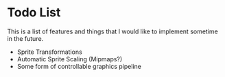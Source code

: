 Todo List
=========

This is a list of features and things that I would like to implement sometime in the future.

- Sprite Transformations
- Automatic Sprite Scaling (Mipmaps?)
- Some form of controllable graphics pipeline